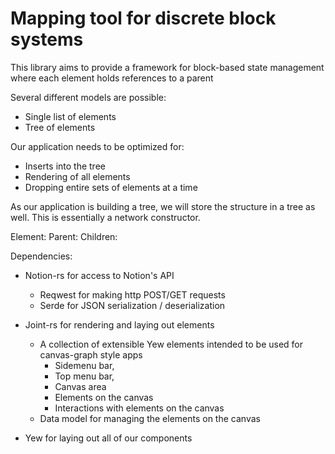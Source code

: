 # Mapping tool for discrete block systems

This library aims to provide a framework for block-based state management where each element holds references to a parent

Several different models are possible:
* Single list of elements
* Tree of elements

Our application needs to be optimized for:
* Inserts into the tree
* Rendering of all elements
* Dropping entire sets of elements at a time

As our application is building a tree, we will store the structure in a tree as well.
This is essentially a network constructor.

Element:
    Parent:
    Children:











Dependencies:
- Notion-rs for access to Notion's API
    - Reqwest for making http POST/GET requests
    - Serde for JSON serialization / deserialization

- Joint-rs for rendering and laying out elements
    - A collection of extensible Yew elements intended to be used for canvas-graph style apps
        - Sidemenu bar,
        - Top menu bar,
        - Canvas area
        - Elements on the canvas
        - Interactions with elements on the canvas
    - Data model for managing the elements on the canvas

        

- Yew for laying out all of our components

